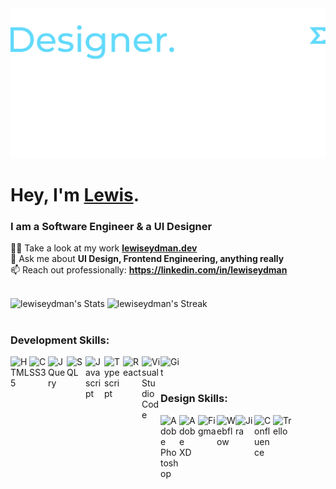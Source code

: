 <div>
<img src="https://raw.githubusercontent.com/lewiseydman/lewiseydman/main/lewiseydman.png">
</div>
<div align="left">
<h1 align="left">Hey, I'm <a href="https://lewiseydman.dev" target="_blank">Lewis</a>.</h1>
<h3 align="left">I am a Software Engineer & a UI Designer</h3>

👨‍💻 Take a look at my work **[lewiseydman.dev](https://lewiseydman.dev)**<br>
💬 Ask me about **UI Design, Frontend Engineering, anything really**<br>
📫 Reach out professionally: **https://linkedin.com/in/lewiseydman**
<br />
<br />
</div>

![lewiseydman's Stats](https://github-readme-stats.vercel.app/api?username=lewiseydman&theme=react&card_width=487&show_icons=true&hide_border=false&count_private=true)
![lewiseydman's Streak](https://github-readme-streak-stats.herokuapp.com/?user=lewiseydman&theme=react&card_width=487&hide_border=false)
<br />
<br />


### Development Skills:
<div>
<a href="https://www.w3schools.com/html/" target="_blank"><img align="left" alt="HTML5" width="30px" style="padding-bottom: 20px;" src="https://cdn.jsdelivr.net/gh/devicons/devicon@latest/icons/html5/html5-original.svg" /></a>
<a href="https://www.w3schools.com/css/" target="_blank"><img align="left" alt="CSS3" width="30px" style="padding-bottom: 20px;" src="https://cdn.jsdelivr.net/gh/devicons/devicon@latest/icons/css3/css3-original.svg" /></a>
<a href="https://www.w3schools.com/jquery/" target="_blank"><img align="left" alt="JQuery" width="30px" style="padding-bottom: 20px;" src="https://cdn.jsdelivr.net/gh/devicons/devicon@latest/icons/jquery/jquery-original.svg" /></a>
<a href="https://www.w3schools.com/sql/" target="_blank"><img align="left" alt="SQL" width="30px" style="padding-bottom: 20px;" src="https://cdn.jsdelivr.net/gh/devicons/devicon@latest/icons/azuresqldatabase/azuresqldatabase-original.svg" /></a>
<a href="https://www.w3schools.com/js/" target="_blank"><img align="left" alt="Javascript" width="30px" style="padding-bottom: 20px;" src="https://cdn.jsdelivr.net/gh/devicons/devicon@latest/icons/javascript/javascript-original.svg" /></a>
<a href="https://www.typescriptlang.org/" target="_blank"><img align="left" alt="Typescript" width="30px" style="padding-bottom: 20px;" src="https://cdn.jsdelivr.net/gh/devicons/devicon@latest/icons/typescript/typescript-original.svg" /></a>
<a href="https://react.dev/" target="_blank"><img align="left" alt="React" width="30px" style="padding-bottom: 20px;" src="https://cdn.jsdelivr.net/gh/devicons/devicon@latest/icons/react/react-original.svg" /></a>
<a href="https://code.visualstudio.com/" target="_blank"><img align="left" alt="Visual Studio Code" width="30px" style="padding-bottom: 20px;" src="https://cdn.jsdelivr.net/gh/devicons/devicon@latest/icons/vscode/vscode-original.svg" /></a>
<a href="https://git-scm.com/" target="_blank"><img align="left" alt="Git" width="30px" style="padding-bottom: 20px;" src="https://cdn.jsdelivr.net/gh/devicons/devicon@latest/icons/git/git-original.svg" /></a>
</div>
<br />
<br />

### Design Skills:
<div>
<a href="https://www.adobe.com/uk/products/photoshop.html" target="_blank"> <img align="left" alt="Adobe Photoshop" width="30px" src="https://cdn.jsdelivr.net/gh/devicons/devicon@latest/icons/photoshop/photoshop-original.svg" /></a>
<a href="https://adobexdplatform.com/" target="_blank"> <img align="left" alt="Adobe XD" width="30px" src="https://cdn.jsdelivr.net/gh/devicons/devicon@latest/icons/xd/xd-original.svg" /></a>
<a href="https://www.figma.com/" target="_blank"> <img align="left" alt="Figma" width="30px" src="https://cdn.jsdelivr.net/gh/devicons/devicon@latest/icons/figma/figma-original.svg" /></a>
<a href="https://webflow.com/" target="_blank"> <img align="left" alt="Webflow" width="30px" src="https://cdn.jsdelivr.net/gh/devicons/devicon@latest/icons/webflow/webflow-original.svg" /></a>
<a href="https://www.atlassian.com/software/jira" target="_blank"> <img align="left" alt="Jira" width="30px" src="https://cdn.jsdelivr.net/gh/devicons/devicon@latest/icons/jira/jira-original.svg" /></a>
<a href="https://www.atlassian.com/software/confluence" target="_blank"> <img align="left" alt="Confluence" width="30px" src="https://cdn.jsdelivr.net/gh/devicons/devicon@latest/icons/confluence/confluence-original.svg" /></a>
<a href="https://trello.com/home" target="_blank"> <img align="left" alt="Trello" width="30px" src="https://cdn.jsdelivr.net/gh/devicons/devicon@latest/icons/trello/trello-original.svg" /></a>
</div>
<br />
<br />
